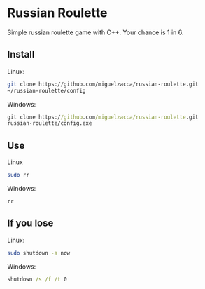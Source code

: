 # Russian Roulette

Simple russian roulette game with C++. Your chance is 1 in 6.

## Install

Linux:

```bash
git clone https://github.com/miguelzacca/russian-roulette.git
~/russian-roulette/config
```

Windows:

```cmd
git clone https://github.com/miguelzacca/russian-roulette.git
russian-roulette/config.exe
```

## Use

Linux

```bash
sudo rr
```

Windows:

```cmd
rr
```

## If you lose

Linux:

```bash
sudo shutdown -a now
```

Windows:

```cmd
shutdown /s /f /t 0
```
